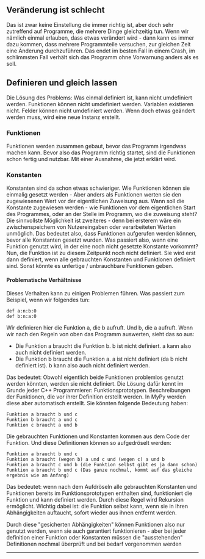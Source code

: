 ## Veränderung ist schlecht
Das ist zwar keine Einstellung die immer richtig ist, aber doch sehr zutreffend auf Programme, die mehrere Dinge gleichzeitig tun.
Wenn wir nämlich einmal erlauben, dass etwas verändert wird - dann kann es immer dazu kommen, dass mehrere Programmteile versuchen,
zur gleichen Zeit eine Änderung durchzuführen. Das endet im besten Fall in einem Crash, im schlimmsten Fall verhält sich das Programm
ohne Vorwarnung anders als es soll.
## Definieren und gleich lassen
Die Lösung des Problems: Was einmal definiert ist, kann nicht umdefiniert werden. Funktionen können nicht umdefiniert werden. Variablen
existieren nicht. Felder können nicht umdefiniert werden. Wenn doch etwas geändert werden muss, wird eine neue Instanz erstellt.
### Funktionen
Funktionen werden zusammen gebaut, bevor das Programm irgendwas machen kann. Bevor also das Programm richtig startet, sind die Funktionen
schon fertig und nutzbar. Mit einer Ausnahme, die jetzt erklärt wird.
### Konstanten
Konstanten sind da schon etwas schwieriger. Wie Funktionen können sie einmalig gesetzt werden - Aber anders als Funktionen werten sie den
zugewiesenen Wert vor der eigentlichen Zuweisung aus. Wann soll die Konstante zugewiesen werden - wie Funktionen vor dem eigentlichen Start
des Programmes, oder an der Stelle im Programm, wo die zuweisung steht? Die sinnvollste Möglichkeit ist zweiteres - denn bei ersterem wäre
ein zwischenspeichern von Nutzereingaben oder verarbeiteten Werten unmöglich. Das bedeutet also, dass Funktionen aufgerufen werden können,
bevor alle Konstanten gesetzt wurden. Was passiert also, wenn eine Funktion genutzt wird, in der eine noch nicht gesetzte Konstante
vorkommt? Nun, die Funktion ist zu diesem Zeitpunkt noch nicht definiert. Sie wird erst dann definiert, wenn alle gebrauchten Konstanten
und Funktionen definiert sind. Sonst könnte es unfertige / unbrauchbare Funktionen geben.
#### Problematische Verhältnisse
Dieses Verhalten kann zu einigen Problemen führen. Was passiert zum Beispiel, wenn wir folgendes tun:
```
def a:n:b:0
def b:n:a:0
```
Wir definieren hier die Funktion a, die b aufruft. Und b, die a aufruft. Wenn wir nach den Regeln von oben das Programm auswerten, sieht das so aus:
* Die Funktion a braucht die Funktion b. b ist nicht definiert. a kann also auch nicht definiert werden.
* Die Funktion b braucht die Funktion a. a ist nicht definiert (da b nicht definiert ist). b kann also auch nicht definiert werden.

Das bedeutet: Obwohl eigentlich beide Funktionen problemlos genutzt werden könnten, werden sie nicht definiert. Die Lösung dafür kennt
im Grunde jeder C++ Programmierer: Funktionsprototypen. Beschreibungen der Funktionen, die vor ihrer Definition erstellt werden. In MyPy
werden diese aber automatisch erstellt. Sie könnten folgende Bedeutung haben:
```
Funktion a braucht b und c
Funktion b braucht a und c
Funktion c braucht a und b
```
Die gebrauchten Funktionen und Konstanten kommen aus dem Code der Funktion. Und diese Definitionen können so aufgedröselt werden:
```
Funktion a braucht b und c
Funktion a braucht (wegen b) a und c und (wegen c) a und b
Funktion a braucht c und b (die Funktion selbst gibt es ja dann schon)
Funktion a braucht b und c (Das ganze nochmal, kommt auf das gleiche ergebnis wie am Anfang)
```
Das bedeutet: wenn nach dem Aufdröseln alle gebrauchten Konstanten und Funktionen bereits im Funktionsprototypen enthalten sind, funktioniert die Funktion und kann definiert werden. Durch diese Regel wird Rekursion ermöglicht. Wichtig dabei ist: die Funktion selbst kann, wenn sie in ihren Abhängigkeiten
auftaucht, sofort wieder aus ihnen entfernt werden.

Durch diese "gesicherten Abhängigkeiten" können Funktionen also nur genutzt werden, wenn sie auch garantiert funktionieren - aber bei
jeder definition einer Funktion oder Konstanten müssen die "ausstehenden" Definitionen nochmal überprüft und bei bedarf vorgenommen werden

---
